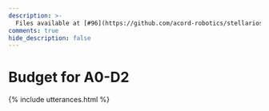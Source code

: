 ```yaml
---
description: >-
  Files available at [#96](https://github.com/acord-robotics/stellarios/issues/97). Budget for A0-D2.
comments: true
hide_description: false
---
```

  
# Budget for A0-D2  


{% include utterances.html %}
